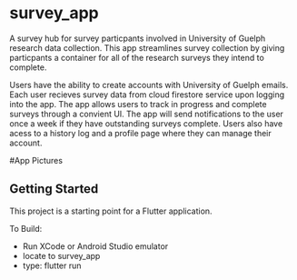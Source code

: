 # survey_app

A survey hub for survey particpants involved in University of Guelph research data collection. This app streamlines survey collection by giving particpants a container for all of the research surveys they intend to complete.

Users have the ability to create accounts with University of Guelph emails. Each user recieves survey data from cloud firestore service upon logging into the app. The app allows users to track in progress and complete surveys through a convient UI. The app will send notifications to the user once a week if they have outstanding surveys complete. Users also have acess to a history log and a profile page where they can manage their account.

#App Pictures



## Getting Started

This project is a starting point for a Flutter application.

To Build:

- Run XCode or Android Studio emulator
- locate to survey_app
- type: flutter run

